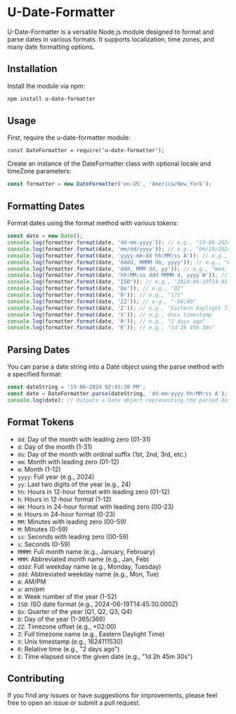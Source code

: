 #  U-Date-Formatter

U-Date-Formatter is a versatile Node.js module designed to format and parse dates in various formats. It supports localization, time zones, and many date formatting options.

## Installation

Install the module via npm:

```bash
npm install u-date-formatter
```
## Usage

First, require the u-date-formatter module:

```javascipt
const DateFormatter = require('u-date-formatter');
```

Create an instance of the DateFormatter class with optional locale and timeZone parameters:

```javascript
const formatter = new DateFormatter('en-US', 'America/New_York');
```

## Formatting Dates

Format dates using the format method with various tokens:

```javascript
const date = new Date();
console.log(formatter.format(date, 'dd-mm-yyyy')); // e.g., "19-06-2024"
console.log(formatter.format(date, 'mm/dd/yyyy')); // e.g., "06/19/2024"
console.log(formatter.format(date, 'yyyy-mm-dd hh:MM:ss A')); // e.g., "2024-06-19 02:45:30 PM"
console.log(formatter.format(date, 'dddd, MMMM do, yyyy')); // e.g., "Wednesday, June 19th, 2024"
console.log(formatter.format(date, 'ddd, MMM dd, yy')); // e.g., "Wed, Jun 19, 24"
console.log(formatter.format(date, 'hh:MM:ss ddd MMMM d, yyyy W')); // e.g., "02:45:30 Wed June 19, 2024 25"
console.log(formatter.format(date, 'ISO')); // e.g., "2024-06-19T14:45:30.000Z"
console.log(formatter.format(date, 'Qo')); // e.g., "Q2"
console.log(formatter.format(date, 'D')); // e.g., "171"
console.log(formatter.format(date, 'ZZ')); // e.g., "-04:00"
console.log(formatter.format(date, 'Z')); // e.g., "Eastern Daylight Time"
console.log(formatter.format(date, 'X')); // e.g., Unix timestamp
console.log(formatter.format(date, 'R')); // e.g., "2 days ago"
console.log(formatter.format(date, 'E')); // e.g., "1d 2h 45m 30s"
```

## Parsing Dates

You can parse a date string into a Date object using the parse method with a specified format:

```javascript
const dateString = '19-06-2024 02:45:30 PM';
const date = DateFormatter.parse(dateString, 'dd-mm-yyyy hh:MM:ss A');
console.log(date); // Outputs a Date object representing the parsed date
```

## Format Tokens

* `dd`: Day of the month with leading zero (01-31)
* `d`: Day of the month (1-31)
* `do`: Day of the month with ordinal suffix (1st, 2nd, 3rd, etc.)
* `mm`: Month with leading zero (01-12)
* `m`: Month (1-12)
* `yyyy`: Full year (e.g., 2024)
* `yy`: Last two digits of the year (e.g., 24)
* `hh`: Hours in 12-hour format with leading zero (01-12)
* `h`: Hours in 12-hour format (1-12)
* `HH`: Hours in 24-hour format with leading zero (00-23)
* `H`: Hours in 24-hour format (0-23)
* `MM`: Minutes with leading zero (00-59)
* `M`: Minutes (0-59)
* `ss`: Seconds with leading zero (00-59)
* `s`: Seconds (0-59)
* `MMMM`: Full month name (e.g., January, February)
* `MMM`: Abbreviated month name (e.g., Jan, Feb)
* `dddd`: Full weekday name (e.g., Monday, Tuesday)
* `ddd`: Abbreviated weekday name (e.g., Mon, Tue)
* `A`: AM/PM
* `a`: am/pm
* `W`: Week number of the year (1-52)
* `ISO`: ISO date format (e.g., 2024-06-19T14:45:30.000Z)
* `Qo`: Quarter of the year (Q1, Q2, Q3, Q4)
* `D`: Day of the year (1-365/366)
* `ZZ`: Timezone offset (e.g., +02:00)
* `Z`: Full timezone name (e.g., Eastern Daylight Time)
* `X`: Unix timestamp (e.g., 1624111530)
* `R`: Relative time (e.g., "2 days ago")
* `E`: Time elapsed since the given date (e.g., "1d 2h 45m 30s")

## Contributing

If you find any issues or have suggestions for improvements, please feel free to open an issue or submit a pull request.
